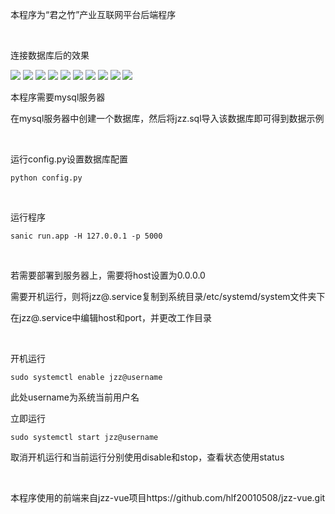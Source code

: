 本程序为“君之竹”产业互联网平台后端程序

<br/>

连接数据库后的效果

<img src='https://github.com/hlf20010508/jzz-sanic/raw/master/readme_photos/1.png'/>
<img src='https://github.com/hlf20010508/jzz-sanic/raw/master/readme_photos/2.png'/>
<img src='https://github.com/hlf20010508/jzz-sanic/raw/master/readme_photos/3.png'/>
<img src='https://github.com/hlf20010508/jzz-sanic/raw/master/readme_photos/4.png'/>
<img src='https://github.com/hlf20010508/jzz-sanic/raw/master/readme_photos/5.png'/>
<img src='https://github.com/hlf20010508/jzz-sanic/raw/master/readme_photos/6.png'/>
<img src='https://github.com/hlf20010508/jzz-sanic/raw/master/readme_photos/7.png'/>
<img src='https://github.com/hlf20010508/jzz-sanic/raw/master/readme_photos/8.png'/>
<img src='https://github.com/hlf20010508/jzz-sanic/raw/master/readme_photos/9.png'/>
<img src='https://github.com/hlf20010508/jzz-sanic/raw/master/readme_photos/10.png'/>


本程序需要mysql服务器

在mysql服务器中创建一个数据库，然后将jzz.sql导入该数据库即可得到数据示例

<br/>

运行config.py设置数据库配置

```
python config.py
```

<br/>

运行程序
```
sanic run.app -H 127.0.0.1 -p 5000
```

<br/>

若需要部署到服务器上，需要将host设置为0.0.0.0

需要开机运行，则将jzz@.service复制到系统目录/etc/systemd/system文件夹下

在jzz@.service中编辑host和port，并更改工作目录

<br/>

开机运行
```
sudo systemctl enable jzz@username
```

此处username为系统当前用户名

立即运行
```
sudo systemctl start jzz@username
```

取消开机运行和当前运行分别使用disable和stop，查看状态使用status

<br/>

本程序使用的前端来自jzz-vue项目https://github.com/hlf20010508/jzz-vue.git
